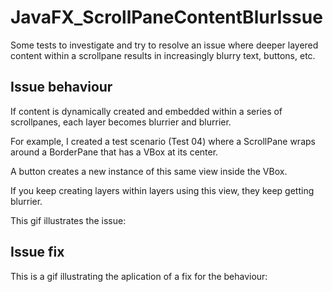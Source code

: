 # JavaFX_ScrollPaneContentBlurIssue
Some tests to investigate and try to resolve an issue where deeper layered content within a scrollpane results in increasingly blurry text, buttons, etc.

## Issue behaviour
If content is dynamically created and embedded within a series of scrollpanes, each layer becomes blurrier and blurrier. 

For example, I created a test scenario (Test 04) where a ScrollPane wraps around a BorderPane that has a VBox at its center. 

A button creates a new instance of this same view inside the VBox. 

If you keep creating layers within layers using this view, they keep getting blurrier. 

This gif illustrates the issue:



## Issue fix
This is a gif illustrating the aplication of a fix for the behaviour:

